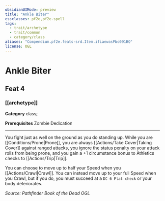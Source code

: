 ```yaml
---
obsidianUIMode: preview
title: "Ankle Biter"
cssclasses: pf2e,pf2e-spell
tags:
  - trait/archetype
  - trait/common
  - category/class
aliases: "Compendium.pf2e.feats-srd.Item.ifiaewasPbc091BQ"
license: OGL
---
```

# Ankle Biter
## Feat 4
### [[archetype]]

**Category** class; 



**Prerequisites** Zombie Dedication
* * *
You fight just as well on the ground as you do standing up. While you are [[Conditions/Prone|Prone]], you are always [[Actions/Take Cover|Taking Cover]] against ranged attacks, you ignore the status penalty on your attack rolls from being prone, and you gain a +1 circumstance bonus to Athletics checks to [[Actions/Trip|Trip]].

You can choose to move up to half your Speed when you [[Actions/Crawl|Crawl]]. You can instead move up to your full Speed when you Crawl, but if you do, you must succeed at a `DC 6 Flat check` or your body deteriorates.

*Source: Pathfinder Book of the Dead*
*OGL*